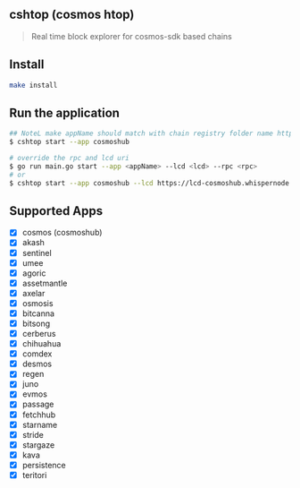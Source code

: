 ## cshtop (cosmos htop)
> Real time block explorer for cosmos-sdk based chains


## Install 
```bash
make install
```
## Run the application
```bash
## NoteL make appName should match with chain registry folder name https://github.com/cosmos/chain-registry/
$ cshtop start --app cosmoshub

# override the rpc and lcd uri
$ go run main.go start --app <appName> --lcd <lcd> --rpc <rpc>
# or
$ cshtop start --app cosmoshub --lcd https://lcd-cosmoshub.whispernode.com:443 --rpc https://rpc-cosmoshub.whispernode.com:443
```

## Supported Apps 
- [x] cosmos (cosmoshub)
- [x] akash
- [x] sentinel
- [x] umee
- [x] agoric
- [x] assetmantle
- [x] axelar
- [x] osmosis
- [x] bitcanna
- [x] bitsong
- [x] cerberus
- [x] chihuahua
- [x] comdex
- [x] desmos
- [x] regen
- [x] juno
- [x] evmos
- [x] passage
- [x] fetchhub
- [x] starname
- [x] stride
- [x] stargaze
- [x] kava 
- [x] persistence
- [x] teritori